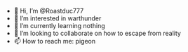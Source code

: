 - 👋 Hi, I’m @Roastduc777
- 👀 I’m interested in warthunder
- 🌱 I’m currently learning nothing
- 💞️ I’m looking to collaborate on how to escape from reality
- 📫 How to reach me:  pigeon

<!---
Roastduc777/Roastduc777 is a ✨ special ✨ repository because its `README.md` (this file) appears on your GitHub profile.
You can click the Preview link to take a look at your changes.
--->

